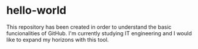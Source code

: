 # hello-world
This repository has been created in order to understand the basic funcionalities of GitHub.
I'm currently studying IT engineering and I would like to expand my horizons with this tool.
